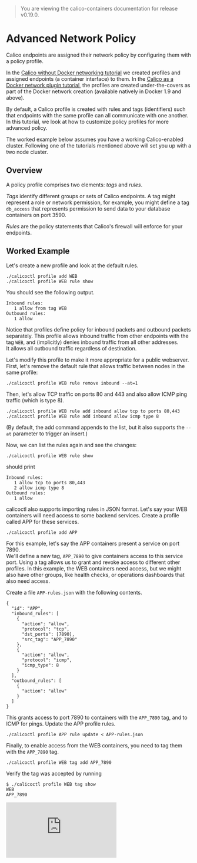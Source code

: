 > You are viewing the calico-containers documentation for release v0.19.0.

# Advanced Network Policy

Calico endpoints are assigned their network policy by configuring them with a 
policy profile.  

In the [Calico without Docker networking tutorial](calico-with-docker/without-docker-networking/README.md)
we created profiles and assigned endpoints (a container interface) to them.
In the [Calico as a Docker network plugin tutorial](calico-with-docker/docker-network-plugin/README.md),
the profiles are created under-the-covers as part of the Docker network
creation (available natively in Docker 1.9 and above).

By default, a Calico profile is created with rules and tags (identifiers) such
that endpoints with the same profile can all communicate with one another.  
In this tutorial, we look at how to customize policy profiles for more advanced 
policy.

The worked example below assumes you have a working Calico-enabled cluster.
Following one of the tutorials mentioned above will set you up with a two
node cluster.

## Overview

A policy profile comprises two elements: *tags* and *rules*.  

*Tags* identify different groups or sets of Calico endpoints.  A tag might
represent a role or network permission, for example, you might define a tag
`db_access` that represents permission to send data to your database containers
on port 3590.

*Rules* are the policy statements that Calico's firewall will enforce for your
endpoints.

## Worked Example

Let's create a new profile and look at the default rules.

    ./calicoctl profile add WEB
    ./calicoctl profile WEB rule show

You should see the following output.

    Inbound rules:
       1 allow from tag WEB 
    Outbound rules:
       1 allow

Notice that profiles define policy for inbound packets and outbound packets 
separately.  This profile allows inbound traffic from other endpoints with the 
tag `WEB`, and (implicitly) denies inbound traffic from all other addresses.  
It allows all outbound traffic regardless of destination.

Let's modify this profile to make it more appropriate for a public webserver. 
First, let's remove the default rule that allows traffic between nodes in the 
same profile:
```
./calicoctl profile WEB rule remove inbound --at=1
```

Then, let's allow TCP traffic on ports 80 and 443 and also allow ICMP ping 
traffic (which is type 8).

```
./calicoctl profile WEB rule add inbound allow tcp to ports 80,443
./calicoctl profile WEB rule add inbound allow icmp type 8
```
(By default, the add command appends to the list, but it also supports the 
`--at` parameter to trigger an insert.)

Now, we can list the rules again and see the changes:

```
./calicoctl profile WEB rule show
```

should print

```
Inbound rules:
   1 allow tcp to ports 80,443
   2 allow icmp type 8
Outbound rules:
   1 allow
```

calicoctl also supports importing rules in JSON format.  Let's say your WEB 
containers will need access to some backend services.  Create a profile called 
APP for these services.

    ./calicoctl profile add APP

For this example, let's say the APP containers present a service on port 7890.  
We'll define a new tag, `APP_7890` to give containers access to this service 
port.  Using a tag allows us to grant and revoke access to different other 
profiles.  In this example, the WEB containers need access, but we might also 
have other groups, like health checks, or operations dashboards that also need 
access.

Create a file `APP-rules.json` with the following contents.

    {
      "id": "APP", 
      "inbound_rules": [
        {
          "action": "allow",
          "protocol": "tcp", 
          "dst_ports": [7890],
          "src_tag": "APP_7890"
        }, 
        {
          "action": "allow", 
          "protocol": "icmp",
          "icmp_type": 8
        }
      ], 
      "outbound_rules": [
        {
          "action": "allow"
        }
      ]
    }

This grants access to port 7890 to containers with the `APP_7890` tag, and to 
ICMP for pings.  Update the APP profile rules.

    ./calicoctl profile APP rule update < APP-rules.json

Finally, to enable access from the WEB containers, you need to tag them with 
the `APP_7890` tag.

    ./calicoctl profile WEB tag add APP_7890

Verify the tag was accepted by running

    $ ./calicoctl profile WEB tag show
    WEB
    APP_7890

[![Analytics](https://calico-ga-beacon.appspot.com/UA-52125893-3/calico-containers/docs/AdvancedNetworkPolicy.md?pixel)](https://github.com/igrigorik/ga-beacon)
